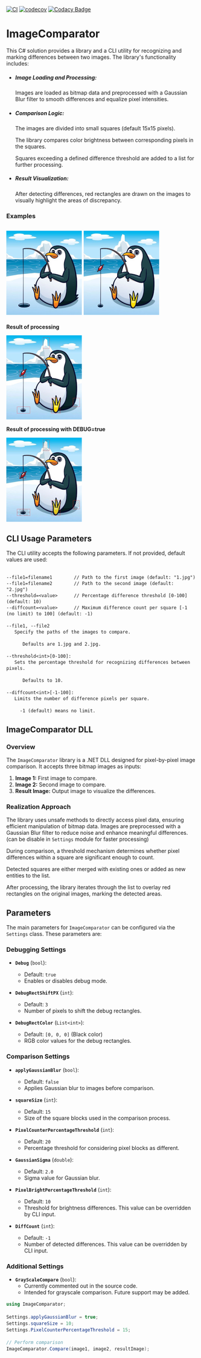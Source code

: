 [![CI](https://github.com/yuriy-kormin/ImageCompare/actions/workflows/ci.yml/badge.svg)](https://github.com/yuriy-kormin/ImageCompare/actions/workflows/ci.yml)
[![codecov](https://codecov.io/gh/yuriy-kormin/ImageCompare/graph/badge.svg?token=45FLY0KKSY)](https://codecov.io/gh/yuriy-kormin/ImageCompare)
[![Codacy Badge](https://api.codacy.com/project/badge/Grade/541b8dd316904b8caaa7a7b35e3a9439)](https://app.codacy.com/gh/yuriy-kormin/ImageCompare?utm_source=github.com&utm_medium=referral&utm_content=yuriy-kormin/ImageCompare&utm_campaign=Badge_Grade)

# ImageComparator
This C# solution provides a library and a CLI utility for recognizing and 
marking differences between two images. The library's functionality includes:
- ##### Image Loading and Processing:
    Images are loaded as bitmap data and preprocessed with a Gaussian Blur filter
to smooth differences and equalize pixel intensities.

- ##### Comparison Logic:
    The images are divided into small squares (default 15x15 pixels). 

    The library compares color brightness between corresponding pixels in the squares.
    
    Squares exceeding a defined difference threshold are added to a list for further processing.

- ##### Result Visualization:
    After detecting differences, red rectangles are drawn on the images to visually highlight the areas of discrepancy.

### Examples

![file1](docs/1.jpg)
![file2](docs/2.jpg)
---

**Result of processing**

![result1](docs/output.jpg)


**Result of processing with DEBUG=true**

![result1](docs/output-d.jpg)



## CLI Usage Parameters
The CLI utility accepts the following parameters. If not provided, default values are used:

```plaintext

--file1=filename1        // Path to the first image (default: "1.jpg")
--file1=filename2        // Path to the second image (default: "2.jpg")
--threshold=<value>      // Percentage difference threshold [0-100] (default: 10)
--diffcount=<value>      // Maximum difference count per square [-1 (no limit) to 100] (default: -1)
    
--file1, --file2
   Specify the paths of the images to compare. 
      
      Defaults are 1.jpg and 2.jpg.

--threshold<int>[0-100]:
   Sets the percentage threshold for recognizing differences between pixels.
    
      Defaults to 10.

--diffcount<int>[-1-100]:
   Limits the number of difference pixels per square. 
     
     -1 (default) means no limit.
```

## ImageComparator DLL


### Overview
The `ImageComparator` library is a .NET DLL designed for pixel-by-pixel image comparison. It accepts three bitmap images as inputs:
1. **Image 1:** First image to compare.
2. **Image 2:** Second image to compare.
3. **Result Image:** Output image to visualize the differences.

### Realization Approach
The library uses unsafe methods to directly access pixel data,
ensuring efficient manipulation of bitmap data.
Images are preprocessed with a Gaussian Blur filter to reduce noise and enhance
meaningful differences.(can be disable in `Settings` module for faster processing)

During comparison, a threshold mechanism determines whether pixel differences within
a square are significant enough to count.

Detected squares are either merged with existing ones or added as new entities to the list.

After processing, the library iterates through the list to overlay red rectangles on the original images, marking the detected areas.



## Parameters
The main parameters for `ImageComparator` can be configured via the `Settings` class. These parameters are:

### Debugging Settings
- **`Debug`** (`bool`):
  - Default: `true`
  - Enables or disables debug mode.

- **`DebugRectShiftPX`** (`int`):
  - Default: `3`
  - Number of pixels to shift the debug rectangles.

- **`DebugRectColor`** (`List<int>`):
  - Default: `[0, 0, 0]` (Black color)
  - RGB color values for the debug rectangles.

### Comparison Settings
- **`applyGaussianBlur`** (`bool`):
  - Default: `false`
  - Applies Gaussian blur to images before comparison.

- **`squareSize`** (`int`):
  - Default: `15`
  - Size of the square blocks used in the comparison process.

- **`PixelCounterPercentageThreshold`** (`int`):
  - Default: `20`
  - Percentage threshold for considering pixel blocks as different.

- **`GaussianSigma`** (`double`):
  - Default: `2.0`
  - Sigma value for Gaussian blur.

- **`PixelBrightPercentageThreshold`** (`int`):
  - Default: `10`
  - Threshold for brightness differences. This value can be overridden by CLI input.

- **`DiffCount`** (`int`):
  - Default: `-1`
  - Number of detected differences. This value can be overridden by CLI input.

### Additional Settings
- **`GrayScaleCompare`** (`bool`):
  - Currently commented out in the source code.
  - Intended for grayscale comparison. Future support may be added.


```csharp
using ImageComparator;

Settings.applyGaussianBlur = true;
Settings.squareSize = 10;
Settings.PixelCounterPercentageThreshold = 15;

// Perform comparison
ImageComparator.Compare(image1, image2, resultImage);
```


